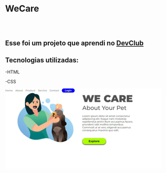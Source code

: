 <h1>WeCare</h1>
<br>
<br>
<h2>Esse foi um projeto que aprendi no <a href="https://rodolfomori.com.br/devclub">DevClub</a></h2>
<H2>Tecnologias utilizadas:</H2>
<P>-HTML</P>
<P>-CSS</P>
<img src="https://github.com/kaua768/ProjetoWeCare/blob/main/assets/print%20do%20wecare.png?raw=true">
